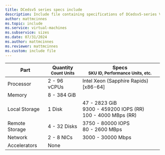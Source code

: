 ```yaml
---
title: DCedsv5 series specs include
description: Include file containing specifications of DCedsv5-series VM sizes.
author: mattmcinnes
ms.topic: include
ms.service: virtual-machines
ms.subservice: sizes
ms.date: 07/31/2024
ms.author: mattmcinnes
ms.reviewer: mattmcinnes
ms.custom: include file
---
```

| Part | Quantity <br><sup>Count Units | Specs <br><sup>SKU ID, Performance Units, etc.  |
|---|---|---|
| Processor      | 2 - 96 vCPUs       | Intel Xeon (Sapphire Rapids) [x86-64]                               |
| Memory         | 8 - 384 GiB          |                                  |
| Local Storage  | 1 Disk           | 47 - 2823 GiB <br>9300 - 459200 IOPS (RR) <br>100 - 4000 MBps (RR)                               |
| Remote Storage | 4 - 32 Disks    | 3750 - 80000 IOPS <br>80 - 2600 MBps   |
| Network        | 2 - 8 NICs          | 3000 - 30000 Mbps                          |
| Accelerators   | None              |                                   |
